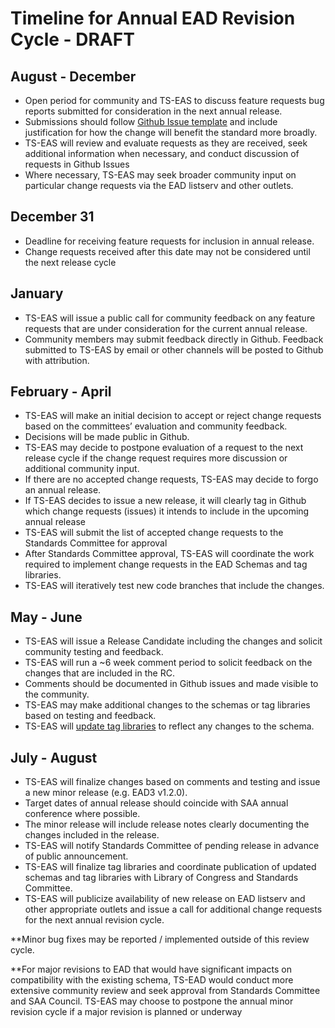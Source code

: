 # Timeline for Annual EAD Revision Cycle - DRAFT

## August - December
- Open period for community and TS-EAS to discuss feature requests bug reports submitted for consideration in the next annual release.
- Submissions should follow [Github Issue template](https://github.com/SAA-SDT/EAD3/issues/new) and include justification for how the change will benefit the standard more broadly.
- TS-EAS will review and evaluate requests as they are received, seek additional information when necessary, and conduct discussion of requests in Github Issues
- Where necessary, TS-EAS may seek broader community input on particular change requests via the EAD listserv and other outlets.

## December 31
- Deadline for receiving feature requests for inclusion in annual release.
- Change requests received after this date may not be considered until the next release cycle

## January
- TS-EAS will issue a public call for community feedback on any feature requests that are under consideration for the current annual release. 
- Community members may submit feedback directly in Github. Feedback submitted to TS-EAS by email or other channels will be posted to Github with attribution.

## February - April
- TS-EAS will make an initial decision to accept or reject change requests based on the committees’ evaluation and community feedback.
- Decisions will be made public in Github. 
- TS-EAS may decide to postpone evaluation of a request to the next release cycle if the change request requires more discussion or additional community input.
- If there are no accepted change requests, TS-EAS may decide to forgo an annual release.
- If TS-EAS decides to issue a new release, it will clearly tag in Github which change requests (issues) it intends to include in the upcoming annual release
- TS-EAS will submit the list of accepted change requests to the Standards Committee for approval
- After Standards Committee approval, TS-EAS will coordinate the work required to implement change requests in the EAD Schemas and tag libraries.
- TS-EAS will iteratively test new code branches that include the changes.

## May - June
- TS-EAS will issue a Release Candidate including the changes and solicit community testing and feedback.
- TS-EAS will run a ~6 week comment period to solicit feedback on the changes that are included in the RC.
- Comments should be documented in Github issues and made visible to the community.
- TS-EAS may make additional changes to the schemas or tag libraries based on testing and feedback.
- TS-EAS will [update tag libraries](../blob/master/UPDATING.md) to reflect any changes to the schema.

## July - August
- TS-EAS will finalize changes based on comments and testing and issue a new minor release (e.g. EAD3 v1.2.0). 
- Target dates of annual release should coincide with SAA annual conference where possible.
- The minor release will include release notes clearly documenting the changes included in the release.
- TS-EAS will notify Standards Committee of pending release in advance of public announcement.
- TS-EAS will finalize tag libraries and coordinate publication of updated schemas and tag libraries with Library of Congress and Standards Committee.
- TS-EAS will publicize availability of new release on EAD listserv and other appropriate outlets and issue a call for additional change requests for the next annual revision cycle.

**Minor bug fixes may be reported / implemented outside of this review cycle.

**For major revisions to EAD that would have significant impacts on compatibility with the existing schema, TS-EAD would conduct more extensive community review and seek approval from Standards Committee and SAA Council. TS-EAS may choose to postpone the annual minor revision cycle if a major revision is planned or underway
